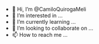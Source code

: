 - 👋 Hi, I’m @CamiloQuirogaMeli
- 👀 I’m interested in ...
- 🌱 I’m currently learning ...
- 💞️ I’m looking to collaborate on ...
- 📫 How to reach me ...

<!---
CamiloQuirogaMeli/CamiloQuirogaMeli is a ✨ special ✨ repository because its `README.md` (this file) appears on your GitHub profile.
You can click the Preview link to take a look at your changes.
--->
